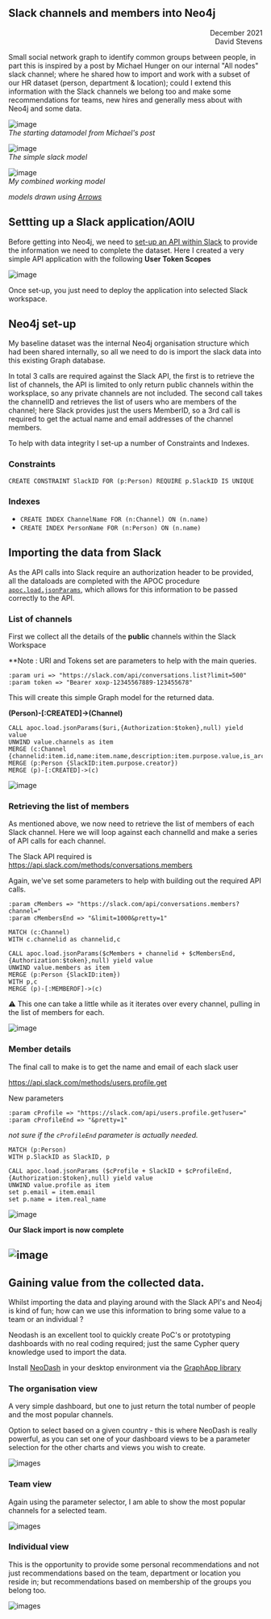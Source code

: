 ## Slack channels and members into Neo4j

<div align="right">December 2021</div>
<div align="right">David Stevens</div>

Small social network graph to identify common groups between people, in part this is inspired by a post by Michael Hunger on our internal "All nodes" slack channel; where he shared how to import and work with a subset of our HR dataset (person, department & location); could I extend this information with the Slack channels we belong too and make some recommendations for teams, new hires and generally mess about with Neo4j and some data.

![image](images/HRModel.png)<br>
_The starting datamodel from Michael's post_ 

![image](images/SlackModel.png)<br>
_The simple slack model_

![image](images/SlackModel2.png)<br>
_My combined working model_

_models drawn using [Arrows](https://arrows.app/)_



## Settting up a Slack application/AOIU

Before getting into Neo4j, we need to [set-up an API within Slack](https://api.slack.com/apps) to provide the information we need to complete the dataset.
Here I created a very simple API application with the following **User Token Scopes**

![image](images/SlackAPI.png)<br>

Once set-up, you just need to deploy the application into selected Slack workspace.



## Neo4j set-up
My baseline dataset was the internal Neo4j organisation structure which had been shared internally, so all we need to do is import the slack data into this existing Graph database.

In total 3 calls are required against the Slack API, the first is to retrieve the list of channels, the API is limited to only return public channels within the worksplace, so any private channels are not included.    The second call takes the channelID and retrieves the list of users who are members of the channel; here Slack provides just the users MemberID, so a 3rd call is required to get the actual name and email addresses of the channel members.

To help with data integrity I set-up a number of Constraints and Indexes.


### Constraints

`CREATE CONSTRAINT SlackID FOR (p:Person) REQUIRE p.SlackID IS UNIQUE`

### Indexes

- `CREATE INDEX ChannelName FOR (n:Channel) ON (n.name)`
- `CREATE INDEX PersonName FOR (n:Person) ON (n.name)`



## Importing the data from Slack

As the API calls into Slack require an authorization header to be provided, all the dataloads are completed with the APOC procedure [`apoc.load.jsonParams`](https://neo4j.com/labs/apoc/4.2/overview/apoc.load/apoc.load.jsonParams/), which allows for this information to be passed correctly to the API.


### List of channels

First we collect all the details of the **public** channels within the Slack Workspace

**Note : URI and Tokens set are parameters to help with the main queries.

`:param uri => "https://slack.com/api/conversations.list?limit=500"` <br>
`:param token => "Bearer xoxp-12345567889-123455678"`

This will create this simple Graph model for the returned data.

**(Person)-[:CREATED]->(Channel)**

~~~
CALL apoc.load.jsonParams($uri,{Authorization:$token},null) yield value
UNWIND value.channels as item
MERGE (c:Channel {channelid:item.id,name:item.name,description:item.purpose.value,is_archived:item.is_archived})
MERGE (p:Person {SlackID:item.purpose.creator})
MERGE (p)-[:CREATED]->(c)
~~~


![image](images/SlackImport.png)

### Retrieving the list of members
As mentioned above, we now need to retrieve the list of members of each Slack channel.   Here we will loop against each channelId and make a series of API calls for each channel. 
 
The Slack API required is https://api.slack.com/methods/conversations.members

Again, we've set some parameters to help with building out the required API calls.

`:param cMembers => "https://slack.com/api/conversations.members?channel="` <br>
`:param cMembersEnd => "&limit=1000&pretty=1"`

~~~
MATCH (c:Channel)
WITH c.channelid as channelid,c

CALL apoc.load.jsonParams($cMembers + channelid + $cMembersEnd,{Authorization:$token},null) yield value
UNWIND value.members as item
MERGE (p:Person {SlackID:item})
WITH p,c
MERGE (p)-[:MEMBEROF]->(c)
~~~

:warning: This one can take a little while as it iterates over every channel, pulling in the list of members for each.

![image](images/SlackImport2.png)


### Member details

The final call to make is to get the name and email of each slack user

https://api.slack.com/methods/users.profile.get

New parameters


`:param cProfile => "https://slack.com/api/users.profile.get?user="` <br>
`:param cProfileEnd => "&pretty=1"`

_not sure if the `cProfileEnd` parameter is actually needed._

~~~
MATCH (p:Person)
WITH p.SlackID as SlackID, p

CALL apoc.load.jsonParams ($cProfile + SlackID + $cProfileEnd,{Authorization:$token},null) yield value
UNWIND value.profile as item
set p.email = item.email
set p.name = item.real_name
~~~

![image](images/SlackAPI2.png)<br>

**Our Slack import is now complete**

![image](images/bloom-visualisation.png)<br>
---


## Gaining value from the collected data.

Whilst importing the data and playing around with the Slack API's and Neo4j is kind of fun; how can we use this information to bring some value to a team or an individual ?

Neodash is an excellent tool to quickly create PoC's or prototyping dashboards with no real coding required; just the same Cypher query knowledge used to import the data.

Install [NeoDash](https://nielsdejong.nl/neo4j%20projects/2020/11/16/neodash.html) in your desktop environment via the [GraphApp library](https://install.graphapp.io/)


### The organisation view
A very simple dashboard, but one to just return the total number of people and the most popular channels.

Option to select based on a given country - this is where NeoDash is really powerful, as you can set one of your dashboard views to be a parameter selection for the other charts and views you wish to create.

![images](images/neodash/dash1.png)<br>

### Team view
Again using the parameter selector, I am able to show the most popular channels for a selected team.

![images](images/neodash/dash2.png)<br>

### Individual view
This is the opportunity to provide some personal recommendations and not just recommendations based on the team, department or location you reside in; but recommendations based on membership of the groups you belong too. 

![images](images/neodash/dash3.png)<br>













